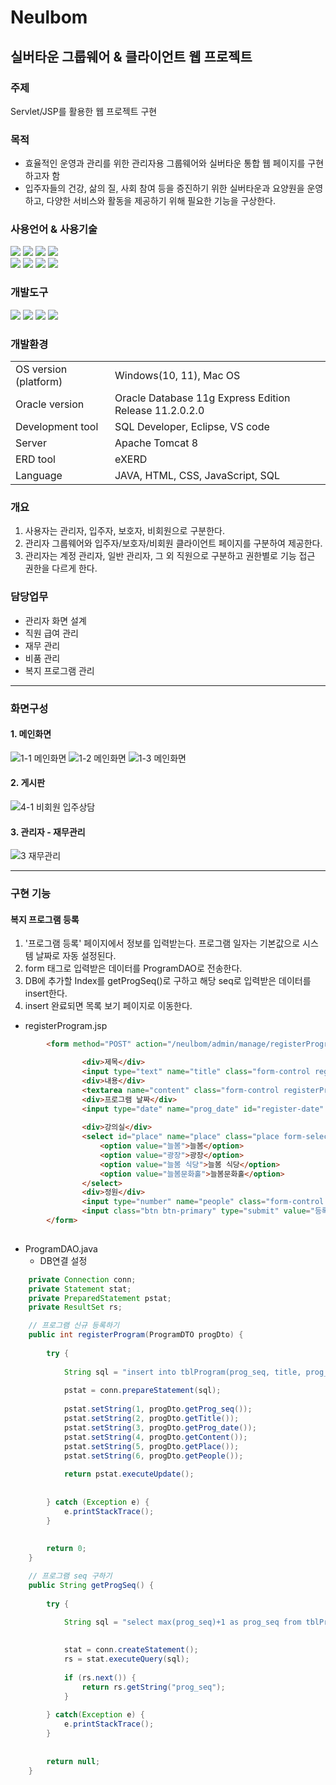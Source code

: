 # Neulbom
## 실버타운 그룹웨어 & 클라이언트 웹 프로젝트
### 주제
Servlet/JSP를 활용한 웹 프로젝트 구현

### 목적
- 효율적인 운영과 관리를 위한 관리자용 그룹웨어와 실버타운 통합 웹 페이지를 구현하고자 함
- 입주자들의 건강, 삶의 질, 사회 참여 등을 증진하기 위한 실버타운과 요양원을 운영하고,  다양한 서비스와 활동을 제공하기 위해 필요한 기능을 구상한다.
### 사용언어 & 사용기술
<img src="https://img.shields.io/badge/Java-007396?style=flat&logo=Java&logoColor=white" />  <img src="https://img.shields.io/badge/HTML5-E34F26?style=flat&logo=HTML5&logoColor=white" />  <img src="https://img.shields.io/badge/CSS3-1572B6?style=flat&logo=CSS3&logoColor=white" />  <img src="https://img.shields.io/badge/JavaScript-F7DF1E?style=flat&logo=JavaScript&logoColor=black"/> <br>
<img src="https://img.shields.io/badge/Oracle-F80000?style=flat&logo=oracle&logoColor=white"/>  <img src="https://img.shields.io/badge/jQuery-0769AD?style=flat&logo=jquery&logoColor=white"/>  <img src="https://img.shields.io/badge/Bootstrap-7952B3?style=flat&logo=bootstrap&logoColor=white"/>   <img src="https://img.shields.io/badge/Chart.js-FF6384?style=flat&logo=chart.js&logoColor=white"/>

### 개발도구
<img src="https://img.shields.io/badge/Eclipse IDE-2C2255?style=flat&logo=eclipseide&logoColor=white"/>  <img src="https://img.shields.io/badge/Visual Studio Code-007ACC?style=flat&logo=visualstudiocode&logoColor=white"/>  <img src="https://img.shields.io/badge/Tomcat-F8DC75?style=flat&logo=apachetomcat&logoColor=white"/>  <img src="https://img.shields.io/badge/Sourcetree-0052CC?style=flat&logo=sourcetree&logoColor=white"/> 

### 개발환경
<table>
  <tr>
    <td>OS version (platform)</td>
    <td>Windows(10, 11), Mac OS</td>
  </tr>
  <tr>
    <td>Oracle version</td>
    <td>Oracle Database 11g Express Edition Release 11.2.0.2.0</td>
  </tr>
  <tr>
    <td>Development tool</td>
    <td>SQL Developer, Eclipse, VS code</td>
  </tr>
  <tr>
    <td>Server</td>
    <td>Apache Tomcat 8</td>
  </tr>
  <tr>
    <td>ERD tool</td>
    <td>eXERD</td>
  </tr>
  <tr>
    <td>Language</td>
    <td>JAVA, HTML, CSS, JavaScript, SQL</td>
  </tr>
</table>

### 개요
1. 사용자는 관리자, 입주자, 보호자, 비회원으로 구분한다.
2. 관리자 그룹웨어와 입주자/보호자/비회원 클라이언트 페이지를 구분하여 제공한다.
3. 관리자는 계정 관리자, 일반 관리자, 그 외 직원으로 구분하고 권한별로 기능 접근 권한을 다르게 한다.


### 담당업무
- 관리자 화면 설계
- 직원 급여 관리
- 재무 관리 
- 비품 관리
- 복지 프로그램 관리

---
### 화면구성
#### 1. 메인화면
![1-1  메인화면](https://github.com/0hsoyeop/TW-Library/assets/131536077/c10348ee-cc0e-4dae-bfa0-250f585164f3)
![1-2  메인화면](https://github.com/0hsoyeop/TW-Library/assets/131536077/fbc9bff8-0659-4104-aa4f-8306c0f9c0df)
![1-3  메인화면](https://github.com/0hsoyeop/TW-Library/assets/131536077/32504c99-6fe2-4d9e-8894-bad4b00790f2)

#### 2. 게시판
![4-1  비회원 입주상담](https://github.com/0hsoyeop/TW-Library/assets/131536077/12d9e993-7ce5-4cb7-b6c1-aaac2b033c86)

#### 3. 관리자 - 재무관리
![3  재무관리](https://github.com/0hsoyeop/TW-Library/assets/131536077/9fc98612-c5a1-4078-a735-4b691446c4b2)

---

### 구현 기능
#### 복지 프로그램 등록
1. '프로그램 등록' 페이지에서 정보를 입력받는다. 프로그램 일자는 기본값으로 시스템 날짜로 자동 설정된다.
2. form 태그로 입력받은 데이터를 ProgramDAO로 전송한다.
3. DB에 추가할 Index를 getProgSeq()로 구하고 해당 seq로 입력받은 데이터를 insert한다.
4. insert 완료되면 목록 보기 페이지로 이동한다.

- registerProgram.jsp
```HTML
		<form method="POST" action="/neulbom/admin/manage/registerProgram.do">

            	<div>제목</div>
				<input type="text" name="title" class="form-control registerProgram-form" placeholder="프로그램 제목을 입력하세요." required maxlength="15">
            	<div>내용</div>
				<textarea name="content" class="form-control registerProgram-form" maxlength="100" required style="resize: none" placeholder="프로그램 내용을 입력하세요."></textarea>
            	<div>프로그램 날짜</div>
				<input type="date" name="prog_date" id="register-date" class="form-control registerProgram-form" required>
            	
            	<div>강의실</div>
				<select id="place" name="place" class="place form-select">
					<option value="늘봄">늘봄</option>
					<option value="광장">광장</option>
					<option value="늘봄 식당">늘봄 식당</option>
					<option value="늘봄문화홀">늘봄문화홀</option>
				</select>
            	<div>정원</div>
				<input type="number" name="people" class="form-control registerProgram-form" min="1" max="100" value="1" required>
				<input class="btn btn-primary" type="submit" value="등록하기">
		</form>
		
```

- ProgramDAO.java
  - DB연결 설정
```java
	private Connection conn;
	private Statement stat;
	private PreparedStatement pstat;
	private ResultSet rs;
```

```java
	// 프로그램 신규 등록하기
	public int registerProgram(ProgramDTO progDto) {
		
		try {
			
			String sql = "insert into tblProgram(prog_seq, title, prog_date, content, place, people) values(?, ?, to_date(?, 'yyyy-mm-dd hh24:mi:ss'), ?, ?, ?)";
			
			pstat = conn.prepareStatement(sql);
			
			pstat.setString(1, progDto.getProg_seq());
			pstat.setString(2, progDto.getTitle());
			pstat.setString(3, progDto.getProg_date());
			pstat.setString(4, progDto.getContent());
			pstat.setString(5, progDto.getPlace());
			pstat.setString(6, progDto.getPeople());
			
			return pstat.executeUpdate();
			
			
		} catch (Exception e) {
			e.printStackTrace();
		}
		
		
		return 0;
	}

	// 프로그램 seq 구하기
	public String getProgSeq() {
		
		try {
			
			String sql = "select max(prog_seq)+1 as prog_seq from tblProgram";

			
			stat = conn.createStatement();
			rs = stat.executeQuery(sql);
			
			if (rs.next()) {
				return rs.getString("prog_seq");
			}
			
		} catch(Exception e) {
			e.printStackTrace();
		}
		
		
		return null;
	}
```

